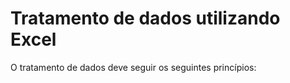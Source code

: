 # Tratamento de dados utilizando Excel

O tratamento de dados deve seguir os seguintes princípios:



